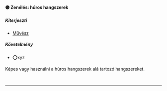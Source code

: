 #### 🟣 Zenélés: húros hangszerek

##### Kiterjeszti
- [Művész](kepzettsegek/muvesz.md)

##### Követelmény
- ⭕xyz

Képes vagy használni a húros hangszerek alá tartozó hangszereket.

<br />

---
